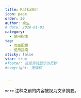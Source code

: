```yaml
---
title: Kafka简介
icon: page
order: 20
author: 余生
# date: 2020-01-01
category:
  - 使用指南
tag:
  - 页面配置
  - 使用指南
sticky: false
star: true
#footer: 这是测试显示的页脚
#copyright: 无版权


---
```


`more` 注释之前的内容被视为文章摘要。

<!-- more -->

